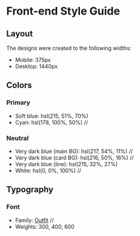 # Front-end Style Guide

## Layout

The designs were created to the following widths:

- Mobile: 375px
- Desktop: 1440px

## Colors

### Primary

- Soft blue: hsl(215, 51%, 70%)
- Cyan: hsl(178, 100%, 50%) //
### Neutral

- Very dark blue (main BG): hsl(217, 54%, 11%) //
- Very dark blue (card BG): hsl(216, 50%, 16%) //
- Very dark blue (line): hsl(215, 32%, 27%)
- White: hsl(0, 0%, 100%) //

## Typography

### Font

- Family: [Outfit](https://fonts.google.com/specimen/Outfit) //
- Weights: 300, 400, 600
